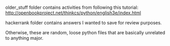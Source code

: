 older_stuff folder contains activities from following this tutorial: http://openbookproject.net/thinkcs/python/english3e/index.html

hackerrank folder contains answers I wanted to save for review purposes.

Otherwise, these are random, loose python files that are basically unrelated to anything major.